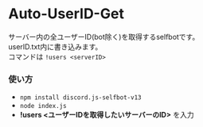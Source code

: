 # Auto-UserID-Get
サーバー内の全ユーザーID(bot除く)を取得するselfbotです。<br>
userID.txt内に書き込みます。<br>
コマンドは ``!users <serverID>``

### 使い方
- ```npm install discord.js-selfbot-v13```
- ```node index.js```
- **!users <ユーザーIDを取得したいサーバーのID>** を入力
